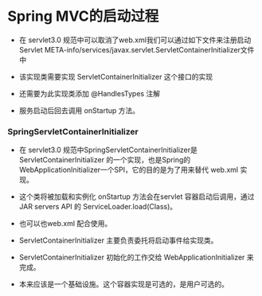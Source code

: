 # Spring MVC的启动过程

* 在 servlet3.0 规范中可以取消了web.xml我们可以通过如下文件来注册启动Servlet
META-info/services/javax.servlet.ServletContainerInitializer文件中

* 该实现类需要实现 ServletContainerInitializer 这个接口的实现

* 还需要为此实现类添加 @HandlesTypes 注解

* 服务启动后回去调用 onStartup 方法。

### SpringServletContainerInitializer
* 在 servlet3.0 规范中SpringServletContainerInitializer是 ServletContainerInitializer 的一个实现，也是Spring的
WebApplicationInitializer一个SPI，它的目的是为了用来替代 web.xml 实现。
* 这个类将被加载和实例化 onStartup 方法会在servlet 容器启动后调用，通过 JAR servers API 的 ServiceLoader.load(Class)。
* 也可以也web.xml 配合使用。
* ServletContainerInitializer 主要负责委托将启动事件给实现类。
* ServletContainerInitializer 初始化的工作交给 WebApplicationInitializer 来完成。

* 本来应该是一个基础设施。这个容器实现是可选的，是用户可选的。